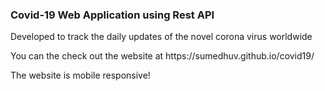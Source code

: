 ### Covid-19 Web Application using Rest API

<p> Developed to track the daily updates of the novel corona virus worldwide</p>
<p> You can the check out the website at https://sumedhuv.github.io/covid19/ </p>
<p> The website is mobile responsive! </p>


